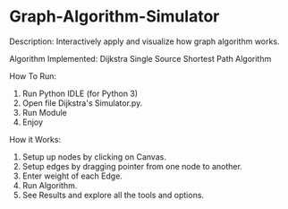 # Graph-Algorithm-Simulator
Description:
Interactively apply and visualize how graph algorithm works.

Algorithm Implemented:  Dijkstra Single Source Shortest Path Algorithm

How To Run:
1. Run Python IDLE (for Python 3)
2. Open file Dijkstra's Simulator.py.
3. Run Module
4. Enjoy

How it Works:
1. Setup up nodes by clicking on Canvas.
2. Setup edges by dragging pointer from one node to another.
3. Enter weight of each Edge. 
4. Run Algorithm.
5. See Results and explore all the tools and options.


